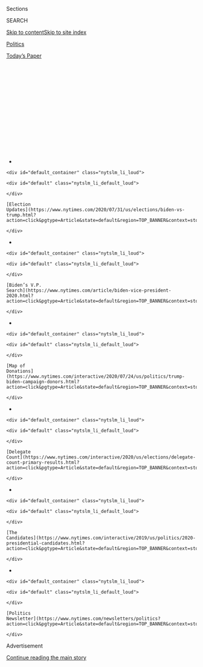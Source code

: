 <div id="app">

<div>

<div>

<div>

<div class="NYTAppHideMasthead css-1q2w90k e1suatyy0">

<div class="section css-ui9rw0 e1suatyy2">

<div class="css-eph4ug er09x8g0">

<div class="css-6n7j50">

</div>

<span class="css-1dv1kvn">Sections</span>

<div class="css-10488qs">

<span class="css-1dv1kvn">SEARCH</span>

</div>

[Skip to content](#site-content)[Skip to site
index](#site-index)

</div>

<div id="masthead-section-label" class="css-1wr3we4 eaxe0e00">

[Politics](https://www.nytimes.com/section/politics)

</div>

<div class="css-10698na e1huz5gh0">

</div>

</div>

<div id="masthead-bar-one" class="section hasLinks css-15hmgas e1csuq9d3">

<div class="css-uqyvli e1csuq9d0">

</div>

<div class="css-1uqjmks e1csuq9d1">

</div>

<div class="css-9e9ivx">

[](https://myaccount.nytimes.com/auth/login?response_type=cookie&client_id=vi)

</div>

<div class="css-1bvtpon e1csuq9d2">

[Today’s
Paper](https://www.nytimes.com/section/todayspaper)

</div>

</div>

</div>

</div>

<div data-aria-hidden="false">

<div id="site-content" data-role="main">

<div>

<div class="css-1aor85t" style="opacity:0.000000001;z-index:-1;visibility:hidden">

<div class="css-1hqnpie">

<div class="css-epjblv">

<span class="css-17xtcya">[Politics](/section/politics)</span><span class="css-x15j1o">|</span><span class="css-fwqvlz">At
Mt. Rushmore and the White House, Trump Updates ‘American Carnage’
Message for
2020</span>

</div>

<div class="css-k008qs">

<div class="css-1iwv8en">

<span class="css-18z7m18"></span>

<div>

</div>

</div>

<span class="css-1n6z4y">https://nyti.ms/2Z1APmC</span>

<div class="css-1705lsu">

<div class="css-4xjgmj">

<div class="css-4skfbu" data-role="toolbar" data-aria-label="Social Media Share buttons, Save button, and Comments Panel with current comment count" data-testid="share-tools">

  - 
  - 
  - 
  - 
    
    <div class="css-6n7j50">
    
    </div>

  - 

</div>

</div>

</div>

</div>

</div>

</div>

<div id="NYT_TOP_BANNER_REGION" class="css-13pd83m">

<div>

<div id="styln-elections-notifications-menu" class="section interactive-content interactive-size-medium css-1edisqu">

<div class="css-17ih8de interactive-body">

<div class="nytslm_innerContainer" data-aria-live="polite">

<div class="nytslm_title">

</div>

  - 
    
    <div id="default_container" class="nytslm_li_loud">
    
    <div id="default" class="nytslm_li_default_loud">
    
    </div>
    
    [Election
    Updates](https://www.nytimes.com/2020/07/31/us/elections/biden-vs-trump.html?action=click&pgtype=Article&state=default&region=TOP_BANNER&context=storylines_menu)
    
    </div>

  - 
    
    <div id="default_container" class="nytslm_li_loud">
    
    <div id="default" class="nytslm_li_default_loud">
    
    </div>
    
    [Biden’s V.P.
    Search](https://www.nytimes.com/article/biden-vice-president-2020.html?action=click&pgtype=Article&state=default&region=TOP_BANNER&context=storylines_menu)
    
    </div>

  - 
    
    <div id="default_container" class="nytslm_li_loud">
    
    <div id="default" class="nytslm_li_default_loud">
    
    </div>
    
    [Map of
    Donations](https://www.nytimes.com/interactive/2020/07/24/us/politics/trump-biden-campaign-donors.html?action=click&pgtype=Article&state=default&region=TOP_BANNER&context=storylines_menu)
    
    </div>

  - 
    
    <div id="default_container" class="nytslm_li_loud">
    
    <div id="default" class="nytslm_li_default_loud">
    
    </div>
    
    [Delegate
    Count](https://www.nytimes.com/interactive/2020/us/elections/delegate-count-primary-results.html?action=click&pgtype=Article&state=default&region=TOP_BANNER&context=storylines_menu)
    
    </div>

  - 
    
    <div id="default_container" class="nytslm_li_loud">
    
    <div id="default" class="nytslm_li_default_loud">
    
    </div>
    
    [The
    Candidates](https://www.nytimes.com/interactive/2019/us/politics/2020-presidential-candidates.html?action=click&pgtype=Article&state=default&region=TOP_BANNER&context=storylines_menu)
    
    </div>

  - 
    
    <div id="default_container" class="nytslm_li_loud">
    
    <div id="default" class="nytslm_li_default_loud">
    
    </div>
    
    [Politics
    Newsletter](https://www.nytimes.com/newsletters/politics?action=click&pgtype=Article&state=default&region=TOP_BANNER&context=storylines_menu)
    
    </div>

</div>

</div>

</div>

</div>

</div>

<div id="top-wrapper" class="css-1sy8kpn">

<div id="top-slug" class="css-l9onyx">

Advertisement

</div>

[Continue reading the main
story](#after-top)

<div class="ad top-wrapper" style="text-align:center;height:100%;display:block;min-height:250px">

<div id="top" class="place-ad" data-position="top" data-size-key="top">

</div>

</div>

<div id="after-top">

</div>

</div>

<div>

<div id="sponsor-wrapper" class="css-1hyfx7x">

<div id="sponsor-slug" class="css-19vbshk">

Supported by

</div>

[Continue reading the main
story](#after-sponsor)

<div id="sponsor" class="ad sponsor-wrapper" style="text-align:center;height:100%;display:block">

</div>

<div id="after-sponsor">

</div>

</div>

<div class="css-186x18t">

</div>

<div class="css-1vkm6nb ehdk2mb0">

# At Mt. Rushmore and the White House, Trump Updates ‘American Carnage’ Message for 2020

</div>

His ominous remarks were a reflection of his political standing:
trailing in the polls, lacking a booming economy or a positive message
to campaign on, and leaning on culture wars to buoy his loyalists.

<div class="css-79elbk" data-testid="photoviewer-wrapper">

<div class="css-z3e15g" data-testid="photoviewer-wrapper-hidden">

</div>

<div class="css-1a48zt4 ehw59r15" data-testid="photoviewer-children">

![<span class="css-16f3y1r e13ogyst0" data-aria-hidden="true">President
Trump and the first lady, Melania Trump, hosted an Independence Day
celebration in Washington on
Saturday.</span><span class="css-cnj6d5 e1z0qqy90" itemprop="copyrightHolder"><span class="css-1ly73wi e1tej78p0">Credit...</span><span><span>Cheriss
May for The New York
Times</span></span></span>](https://static01.nyt.com/images/2020/08/04/us/politics/04dc-trump1/merlin_174247986_f9079e49-859a-4eef-a592-3151f25b6328-articleLarge.jpg?quality=75&auto=webp&disable=upscale)

</div>

</div>

<div class="css-18e8msd">

<div class="css-pdw9fk epjyd6m0">

<div class="css-1txwxcy ey68jwv0" data-aria-hidden="true">

[![Annie
Karni](https://static01.nyt.com/images/2019/02/05/multimedia/author-annie-karni/author-annie-karni-thumbLarge.png
"Annie Karni")](https://www.nytimes.com/by/annie-karni)[![Maggie
Haberman](https://static01.nyt.com/images/2018/07/12/multimedia/author-maggie-haberman/author-maggie-haberman-thumbLarge.png
"Maggie Haberman")](https://www.nytimes.com/by/maggie-haberman)

</div>

<div class="css-1baulvz">

By [<span class="css-1baulvz" itemprop="name">Annie
Karni</span>](https://www.nytimes.com/by/annie-karni) and
[<span class="css-1baulvz last-byline" itemprop="name">Maggie
Haberman</span>](https://www.nytimes.com/by/maggie-haberman)

</div>

</div>

  - 
    
    <div class="css-ld3wwf e16638kd2">
    
    Published July 4, 2020Updated July 7,
    2020
    
    </div>

  - 
    
    <div class="css-4xjgmj">
    
    <div class="css-pvvomx" data-role="toolbar" data-aria-label="Social Media Share buttons, Save button, and Comments Panel with current comment count" data-testid="share-tools">
    
      - 
      - 
      - 
      - 
        
        <div class="css-6n7j50">
        
        </div>
    
      - 
    
    </div>
    
    </div>

</div>

</div>

<div class="section meteredContent css-1r7ky0e" name="articleBody" itemprop="articleBody">

<div class="css-1fanzo5 StoryBodyCompanionColumn">

<div class="css-53u6y8">

WASHINGTON — **** President Trump used the spotlight of the Fourth of
July weekend to sow division during a national crisis, denying his
failings in containing the worsening coronavirus pandemic while
delivering a harsh diatribe against what he branded the “new far-left
fascism.”

In a speech at the White House on Saturday evening and an address in
front of Mount Rushmore on Friday night, Mr. Trump promoted a version of
the “American carnage” vision for the country that he [laid out during
his inaugural
address](https://www.nytimes.com/2017/01/20/us/politics/trump-inauguration-day.html)
— updated to include an ominous depiction of the recent protests over
racial justice.

In doing so, he signaled even more clearly that he would exploit race
and cultural flash points to stoke fear among his base of white
supporters in an effort to win re-election. As he has done in the past,
he resorted on Friday to exaggerated, apocalyptic language in broadly
tarring the nationwide protests against entrenched racism and police
brutality, saying that “angry mobs” sought to “unleash a wave of violent
crime in our cities” and that those seeking to deface monuments want to
“end America.”

Mr. Trump followed up with his remarks on Saturday from the South Lawn
of the White House, which sounded more like a campaign rally, and
repeated the themes from the previous evening.

</div>

</div>

<div class="css-1fanzo5 StoryBodyCompanionColumn">

<div class="css-53u6y8">

“We will never allow an angry mob to tear down our statues, erase our
history, indoctrinate our children or trample on our freedoms,” Mr.
Trump said, claiming that protesters — who have won broad public
support, including from corporate America — were “not interested in
justice or healing.”

Mr. Trump cast himself as the heir to “American heroes” who defeated
Nazis, fascists, communists and terrorists, all but drawing a direct
line from such enemies to his domestic critics.

“We are now in the process of defeating the radical left, the Marxists,
the anarchists, the agitators, the looters, and people who in many
instances have absolutely no clue what they are doing,” he
said.

<div id="NYT_MAIN_CONTENT_1_REGION" class="css-9tf9ac">

<div>

<div id="styln-nfldraft-updates-block" class="section interactive-content interactive-size-medium css-1ftcdic">

<div class="css-17ih8de interactive-body">

<div id="styln-briefing-block" data-asset-id="">

<div class="briefing-block-header-section">

# [Latest Updates: 2020 Election](https://www.nytimes.com/2020/07/31/us/elections/biden-vs-trump.html?action=click&pgtype=Article&state=default&region=MAIN_CONTENT_1&context=storylines_live_updates)

<div class="briefing-block-ts">

Updated 2020-08-01T01:26:45.732Z

</div>

</div>

  - [Kamala Harris, a top vice-presidential contender, confronts double
    standards.](https://www.nytimes.com/2020/07/31/us/elections/biden-vs-trump.html?action=click&pgtype=Article&state=default&region=MAIN_CONTENT_1&context=storylines_live_updates#link-29fdff45)
  - [Karen Bass and Susan Rice are rising on Biden’s vice-presidential
    shortlist.](https://www.nytimes.com/2020/07/31/us/elections/biden-vs-trump.html?action=click&pgtype=Article&state=default&region=MAIN_CONTENT_1&context=storylines_live_updates#link-13ec3d9c)
  - [Trump says Russian bounties to kill U.S. troops ‘never took
    place.’](https://www.nytimes.com/2020/07/31/us/elections/biden-vs-trump.html?action=click&pgtype=Article&state=default&region=MAIN_CONTENT_1&context=storylines_live_updates#link-49e9a016)

<div class="briefing-block-footer">

<div class="briefing-block-footer-meta">

[See more
updates](https://www.nytimes.com/2020/07/31/us/elections/biden-vs-trump.html?action=click&pgtype=Article&state=default&region=MAIN_CONTENT_1&context=storylines_live_updates)

</div>

</div>

</div>

</div>

</div>

</div>

</div>

Speaking to an audience that included front-line workers like doctors
and nurses fighting the coronavirus, Mr. Trump boasted about his
administration’s response, even as more than 129,000 Americans have died
and cases are surging in parts of the country whose reopening he had
cheered on.

Local officials had urged the White House to cancel the celebration,
citing public health concerns, and few on the White House South Lawn
were wearing masks, a safety precaution Mr. Trump and senior members of
his administration have consistently played down.

</div>

</div>

<div class="css-1fanzo5 StoryBodyCompanionColumn">

<div class="css-53u6y8">

The president repeated his false claim that an abundance of testing made
the country’s cases look worse than they were because they “show cases,
99 percent of which are totally harmless.” And he raised expectations
for a vaccine “long before the end of the year.” It was his latest
attempt to dismiss widespread criticism of his administration’s slow and
ineffective response to the virus.

His remarks at Rushmore, and repeated from the grounds of the White
House, were a reflection of his dire political standing as he nears the
end of his first term in office. Mr. Trump is trailing former Vice
President Joseph R. Biden Jr., the presumptive Democratic nominee, in
national and battleground polls; lacks a booming economy or a positive
message to campaign on as he tries to assign blame elsewhere for the
spread of the coronavirus; and [is leaning on culture
wars](https://www.nytimes.com/2020/07/07/podcasts/the-daily/trump-mount-rushmore-speech.html)
instead to buoy his base of white
supporters.

</div>

</div>

<div class="audioFigureHeading">

<div class="css-1et479a">

![](https://static01.nyt.com/images/2017/01/29/podcasts/the-daily-album-art/the-daily-album-art-articleInline-v2.jpg?quality=75&auto=webp&disable=upscale)

</div>

### Listen to ‘The Daily’: ‘Their Goal Is the End of America’

<span class="css-59o34k">What President Trump’s divisive speech at Mount
Rushmore reveals about his re-election campaign.</span>

</div>

<div class="css-qe9gm7">

<div>

<div class="css-1g7y0i5 e1drnplw0">

<div class="css-1ceswkc e1drnplw1">

</div>

<div class="css-f2fzwx e1drnplw2">

<div data-aria-labelledby="modal-title" data-role="region">

<div id="modal-title" class="css-mln36k">

transcript

</div>

<div class="css-pbq7ev">

</div>

<span>Back to The
Daily</span>

<div class="css-f6lhej">

<div class="css-1ialerq">

<div class="css-1701swk">

bars

</div>

<div>

<div class="css-1t7yl1y">

0:00/22:50

</div>

<div class="css-og85jy">

\-22:50

</div>

</div>

</div>

</div>

<div class="css-15fbio0">

<div class="css-1p4nyns">

transcript

## Listen to ‘The Daily’: ‘Their Goal Is the End of America’

### Hosted by Michael Barbaro; produced by Rachel Quester and Luke Vander Ploeg, with help from Asthaa Chaturvedi; and edited by M.J. Davis Lin and Lisa Chow

#### What President Trump’s divisive speech at Mount Rushmore reveals about his re-election campaign.

</div>

  - michael barbaro  
    From The New York Times, I’m Michael Barbaro. This is “The Daily.”
    
    Today: In a major speech at Mount Rushmore, President Trump said
    that the goal of nationwide protests is not, quote, “a better
    America.” Their goal, he said, is the end of America. Maggie
    Haberman on what that speech reveals about the president’s
    re-election campaign.
    
    It’s Tuesday July 7.
    
    Maggie, heading into this July 4 weekend, what was our understanding
    of what this Mount Rushmore speech from President Trump, what it was
    for, what it was intended to do?

  - maggie haberman  
    So Michael, the month of June was pretty calamitous for President
    Trump politically and in terms of his legacy. It began with the
    federal government having protesters forcibly cleared using chemical
    irritants from Lafayette Park across from the White House, so that
    the president could then take a photo op. To mass protests across
    the country. To a huge spike in coronavirus cases in areas of the
    country where it really had not been that prevalent, and where the
    governors in those states were looking toward reopening.
    
    So the president tried for a reboot of his campaign with a rally in
    Tulsa on June 20. That rally was sparsely attended compared to what
    they had advertised as their likely attendance. And so Mount
    Rushmore and this event was supposed to be the reboot of the failed
    reboot. This was going to be an effort by the president to show he
    was in charge and trying to look toward the general election.

  - michael barbaro  
    And from your reporting, what was this reboot of the reboot going to
    look like in a speech?

  - maggie haberman  
    So the president needs an enemy to fight against. In 2018 during the
    midterms, you saw the president try to galvanize support against a
    looming threat, as he put it, of a caravan that was headed across
    the southern border with Mexico. And this was basically a threat of
    a foreign invasion. And he talked about this a lot and he tweeted
    about it a lot. And the main enemy that the U.S. is dealing with
    right now is the coronavirus, which is spreading rapidly. That’s an
    issue on which his polling is pretty bad. And his advisers know it.
    And another force that the country is dealing with right now is
    police brutality. Neither of those are issues that Donald Trump is
    seen as particularly strong on, or areas where he has shown he wants
    to lead.
    
    So instead, looking for this enemy, aides described in his speech he
    was going to go after a left-wing culture coming after people who
    don’t agree with it. Now the threat is other Americans. The threat
    is people who don’t think like you.

  - archived recording (donald trump)  
    Well, thank you very much. And Governor Noem, Secretary Bernhardt,
    we very much appreciate it. Members of Congress, distinguished
    guests, and a very special hello to South Dakota.

michael barbaro

OK, let’s talk about how this speech actually unfolds. I watched it. I
know you did as well. So I want us to walk through it and pick out a few
key passages that illuminate what he’s actually up to here, kind of a
close reading of this speech. So where do you think we should start?

maggie haberman

I would start just understanding what it looked like. He was standing at
this podium, surrounded by flags, in front of this historic monument.

  - archived recording (donald trump)  
    There could be no better place to celebrate America’s independence
    than beneath this magnificent, incredible, majestic mountain
    monument to the greatest Americans who have ever lived.

maggie haberman

And that was supposed to underscore this current conversation about
monuments and statues around the country.

  - archived recording (donald trump)  
    I am here as your president to proclaim before the country and
    before the world, this monument will never be desecrated. These
    heroes will never be defaced. Their legacy will never, ever be
    destroyed. Their achievements will never be forgotten. And Mount
    Rushmore will stand forever as an eternal tribute to our forefathers
    and to our freedom.

maggie haberman

Much of the conversation has been around Confederate totems, Confederate
statues, the Confederate flag. The president has resisted those
conversations. But even members of his own party have said that it is
time to remove some of those monuments. Where he is drawing the line is
when the conversation moves to George Washington or Thomas Jefferson.
Those are two of the faces on Mount Rushmore. And that’s part of why
he’s choosing to have this conversation there.

michael barbaro

And what is he saying about that debate around statues to presidents
like that?

maggie haberman

What he is suggesting is that the political left is trying to rewrite
history —

  - archived recording (donald trump)  
    1776 represented the culmination of thousands of years of Western
    civilization and the triumph of not only spirit, but of wisdom,
    philosophy and reason. And yet —

maggie haberman

— by calling into question those men, by suggesting that their legacies
need to be thought about again.

  - archived recording (donald trump)  
    As we meet here tonight, there is a growing danger that threatens
    every blessing our ancestors fought so hard for, struggled. They
    bled to secure —

maggie haberman

And the reason that people are saying that their legacies need to be
reconsidered is because they were slaveholders, and that you can’t have
an honest conversation about race if you do not acknowledge that.

  - archived recording (donald trump)  
    Our nation is witnessing a merciless campaign to wipe out our
    history, defame our heroes, erase our values and indoctrinate our
    children.

maggie haberman

What he’s really trying to do is convince Republicans who are feeling
shaky about him — and he hopes some independent voters — that the
protests around the country have gone too far. He is trying to get them
to see it the way he sees it, which is, this isn’t just a movement about
the Confederacy. They’re coming for our whole history — “our.” They are
coming for the history of white America.

  - archived recording (donald trump)  
    Angry mobs are trying to tear down statues of our founders, deface
    our most sacred memorials and unleash a wave of violent crime in our
    cities.

maggie haberman

It is in keeping with what President Trump has done for many, many years
now, which is an ‘us versus them’ approach to his base of older, white
voters.

  - archived recording (donald trump)  
    But no, the American people are strong and proud. And they will not
    allow our country and all of its values, history and culture to be
    taken from them.

michael barbaro

OK, what stands out next to you in this speech?

maggie haberman

So the president very quickly went on to talk about how a, quote
unquote, political weapon of the Americans he is talking about in this
speech is —

  - archived recording (donald trump)  
    Cancel culture.

maggie haberman

— so-called “cancel culture.”

  - archived recording (donald trump)  
    Driving people from their jobs, shaming dissenters and demanding
    total submission from anyone who disagrees.

maggie haberman

He is describing it as anyone who disagrees with certain folks are going
to get chased out of polite society. And that’s not really what this.

  - archived recording (donald trump)  
    This is the very definition of totalitarianism. And it is completely
    alien to our culture and to our values. And it has absolutely no
    place in the United States of America.

maggie haberman

So in part, this is appealing to a longstanding sense among
conservatives that they are being attacked by the left for their
beliefs. Also notice his emphasis on our values and our culture. He has
used the words culture and values repeatedly to appeal to his base since
2017. This is the thing that he shares with his voters. It certainly is
not geography — in many cases they’re in the Deep South. And he is a man
from Queens. But this sense of our way of life is being taken over is
what he has used time and again to appeal to people.

  - archived recording (donald trump)  
    This attack on our liberty, our magnificent liberty, must be
    stopped. And it will be stopped very quickly.
    
    We will expose this dangerous movement, protect our nation’s
    children, end this radical assault and preserve our beloved American
    way of life. In our schools, our newsrooms, even our corporate
    boardrooms, there is a new far-left fascism that demands absolute
    allegiance. If you do not speak its language, perform its rituals,
    recite its mantras, and follow its commandments, then you will be
    censored, banished, blacklisted, persecuted and punished. It’s not
    going to happen to us.

michael barbaro

So Maggie, what is the next passage in this speech that strikes you?

maggie haberman

Sure. So keeping up with these themes, the president went on and said —

  - archived recording (donald trump)  
    This left-wing cultural revolution is designed to overthrow the
    American Revolution.

maggie haberman

— “This left-wing cultural revolution is designed to overthrow the
American Revolution.” And then he went on a little bit later to say
their goal is not a better America. Their goal is the end of America.

  - archived recording (donald trump)  
    In so doing, they would destroy the very civilization that rescued
    billions from poverty, disease, violence and hunger, and that lifted
    humanity to new heights of achievement, discovery and progress.

maggie haberman

You would think that he was talking about the British the way that he’s
describing this —

  - archived recording (donald trump)  
    In its place, they want power for themselves.

maggie haberman

— as opposed to talking about primarily Black people in this country,
but not only, who have been trying to right historic wrongs. He is
making it sound, once again, as if something is being taken from him and
his supporters.

michael barbaro

In this case, American civilization?

maggie haberman

Yes. And he is trying to drive that home with everything he says.

michael barbaro

I mean, this feels like race baiting.

maggie haberman

I think it more than feels that way, Michael. I would argue it is race
baiting. Look, I don’t think that Donald Trump is suddenly a different
person. I think this is who he has been for a very, very long time,
going back decades. But I do think he is getting explicit in what he is
saying, both as protests are growing in the country and as his own poll
numbers are sinking.

  - archived recording (donald trump)  
    But just as patriots did in centuries past, the American people will
    stand in their way. And we will win, and win quickly and with great
    dignity.

maggie haberman

He is not explicitly using the words black and white. But he is
explicitly describing one version of America versus another. And that, I
think, is different, along with the fact that we have really not seen a
president before use an Independence Day speech to be so divisive and to
pit Americans in two, the way he is here.

michael barbaro

So Maggie, how does this speech end?

  - archived recording (donald trump)  
    Americans must never lose sight of this miraculous story.

maggie haberman

So the president concludes this speech by saying he wants to build —

  - archived recording (donald trump)  
    I am signing an executive order to establish the National Garden of
    American Heroes.

maggie haberman

— a garden of statues.

  - archived recording (donald trump)  
    A vast, outdoor park that will feature the statues of the greatest
    Americans to ever live.

maggie haberman

And in this garden, he wants to put a variety of American figures —
presidents, artists, sports figures.

  - archived recording (donald trump)  
    From this night —

maggie haberman

And with that —

  - archived recording (donald trump)  
    — and from this magnificent place —

maggie haberman

— the president applauded for himself and for the crowd.

  - archived recording (donald trump)  
    — God bless your families. God bless our great military. And God
    bless America. Thank you very much.

maggie haberman

And there was a fireworks display over Mount Rushmore.

\[music\]

michael barbaro

We’ll be right back.

Maggie, what most surprises me about this speech, and the fact that it
is supposed to be a reset of a presidential campaign, is that the
message seems to fly in the face of polling that shows Americans don’t
agree with this version of how to deal with race.

And I want to read a question that The Times asked voters in six swing
states about these protests. And here was the question: Would you rather
have a candidate who says that we need to be tough on protests that go
too far, or whether they would rather have a candidate who says we need
to focus on the cause of those protests, even when they go too far?

And voters told The Times in those swing states by a 40 percent margin
that they would rather have a candidate who focuses on a cause of the
protests, even when they go too far. So doesn’t that suggest that the
president, this speech, this message is profoundly out of sync with the
electorate?

maggie haberman

Look, Michael, you read the polls. I read the polls. They all make clear
that the president is wildly out of step with where the majority of
voters are right now, where conservative voters are, where independent
voters are, where a broad spectrum of voters are. This is a president
who likes to do things his own way. He has ideas that he wants to put
out there, regardless of how much it upsets his advisers, regardless of
how scared senators are about losing their seats because his rhetoric is
making things very hard for them. But he is not where the majority of
Americans are in those polls.

michael barbaro

So Maggie, what is the thinking here? If the president’s re-election
campaign has seen those polls that you and I have all seen, do they see
something that we’re not seeing? Do they have a theory that extends
beyond these poll numbers?

maggie haberman

Many of the people in the president’s campaign believe the direction
that the polls are taking, even if they argue with some of the margins.
Some of the people around the president share with him a belief or
theory, or whatever you want to call it, that people are not being
honest with the pollsters when they talk about how much support they
have for these protests, and that the numbers will come around in
President Trump’s favor when we get to the fall.

michael barbaro

And help me understand that. When they say that they don’t think the
polls reflect the real support for this movement, what do they mean?

maggie haberman

They think that people are inclined to lie to pollsters on matters of
race. Now there have been campaigns where that has happened. The margins
that we’re talking about are so large that it would be really hard to
fathom that. But that is the bet that some of his advisers are making.
Now are they making that on science? Not necessarily. Are they making
that on political research? Only on the margins. For the most part, this
is wishcasting that the president is not doing himself the damage he
seems to be doing.

michael barbaro

Maggie, campaigns tend to be defined by debates in their ranks about
what is the right approach to a moment. So I have to imagine that inside
the Trump campaign there is a debate about whether this is the right
approach to this moment. Is that your sense?

maggie haberman

No, Michael. I don’t think there’s much of a debate going on.

michael barbaro

Why not?

maggie haberman

Because there’s the way the president wants to campaign. And they try to
shape it around that. This is what Donald J. Trump thinks his campaign
message should be. Now, there are areas where his advisers have gotten
him to stick to that script that was written out and say things that
they consider to be less potentially divisive. So for instance, he spoke
broadly about culture and history. But he did not explicitly give a
defense of Confederate statues, which really turns off suburban voters,
in particular suburban women. And his advisers were very pleased with
that, that he stuck to the script and didn’t say Confederate.

But then on Monday morning, he tweets support of the Confederate flag
being aired at NASCAR events. So it undoes a lot of what had taken place
before.

michael barbaro

Maggie, when you talk to people in the Trump campaign and you present
them with what seems like a pretty significant dilemma here — a
president with a message and a national mood that seems very out of sync
with it — what do they say?

maggie haberman

There is no evidence that this message is going to help the president
win again. There is no evidence that this is a successful approach to
the voters he needs in order to win. But advisers are pretty candid that
he thinks this is how he won last time. And he is convinced he can do it
again.

michael barbaro

Right, so what you’re saying is the president is assuming that the
country is more or less exactly where it was in 2016, and that this will
all work out the same way and yield the same result — an electoral
college victory based on white voters supporting him?

maggie haberman

Correct. The president is of the opinion — and again, this is not his
campaign. There are people in the campaign who understand this is not
the same electorate. But the president has convinced himself that
nothing has changed, that he can turn Joe Biden into Hillary Clinton.
And so far there is no reason to believe that either of those things is
true.

michael barbaro

So Maggie, at this point, is this the message that you expect the Trump
campaign to be using between now and November? A message of the left
being the enemy and white America needing to be afraid of this movement
seeking racial equality.

maggie haberman

The campaign itself, I think, would like to be delivering a less blunt
instrument version of what the president is saying. But because the
president is able to speak only the way he’s comfortable, he will not
change. And so yes, I think this is what you will see for the next few
months.

michael barbaro

Thank you, Maggie.

maggie haberman

Thank you, Michael.

michael barbaro

We’ll be right back.

Here’s what else you need to know today. A Times analysis found that
Black and Latino Americans have been three times as likely to become
infected with the coronavirus as white Americans, and have been nearly
twice as likely to die from it. The analysis was based on 640,000
infections across nearly 1,000 counties, making it the most far-reaching
study yet of the pandemic’s racial disparities. In explaining the higher
infection rate, experts said that Black and Latino people are more
likely to have frontline jobs, rely on public transportation or live in
multigenerational homes, raising the risk of exposure.

And the Supreme Court unanimously ruled that states can require members
of the Electoral College to vote for the presidential candidate that
they had promised to support. 32 states and the District of Columbia
have laws requiring electors to abide by the pledges that they take on
Election Day. But a lower court in Colorado had ruled that they may
disregard those pledges when they actually cast ballots a few weeks
later. The Supreme Court’s decision curbs the independence of electors
and limits a potential source of uncertainty in the upcoming
presidential election.

That’s it for “The Daily.” I’m Michael Barbaro. See you tomorrow.

</div>

</div>

</div>

</div>

</div>

</div>

<div class="css-1fanzo5 StoryBodyCompanionColumn">

<div class="css-53u6y8">

Sticking closely to the remarks on his teleprompter for both sets of
remarks, with none of the joking and sarcastic asides that pepper his
rally remarks, Mr. Trump delivered his speeches in a grim monotone that
he often employs when reading from a script. His address had little of
the celebration and joyfulness that presidents typically try to convey
on the Fourth of July.

The speeches were drafted for Mr. Trump by his regular team of writers
in the West Wing, who are led by Stephen Miller. Campaign officials said
Saturday that they thought the speeches struck the right note for the
moment.

Campaign officials have repeatedly said they expect a backlash against
the progressive “cancel culture” movement to help the president’s
standing with white suburban female voters, who they believe to be
frightened by images of chaos in the city streets. But that backlash has
yet to reveal itself in polls: A recent New York Times/Siena College
survey showed that 75 percent of moderates and even 53 percent of
somewhat conservative voters have a favorable opinion of Black Lives
Matter.

Central to Mr. Trump’s approach, however, is a belief he and some of his
advisers share that voters are misleading pollsters about their support
for the nationwide protests, several allies said. As he has sought to
present himself as the candidate of law and order, Mr. Trump has
rejected suggestions from some aides who have urged him to do more to
address racism in America, in the aftermath of the killing of George
Floyd in the custody of police officers in Minneapolis.

</div>

</div>

<div class="css-1fanzo5 StoryBodyCompanionColumn">

<div class="css-53u6y8">

Instead, he has intensified his criticism of the Black Lives Matter
movement. In a post last week on Twitter, he called the words Black
Lives Matter a “symbol of hate” as he criticized plans by the mayor of
New York City, Bill de Blasio, to paint the phrase on Fifth Avenue
outside Trump Tower.

And in both speeches, Mr. Trump promoted an executive order he issued
late Friday directing a task force to design and construct a statuary
park honoring “American heroes,” an apparent repudiation of recent acts
by anti-racism protesters who destroyed or defaced national monuments.

Though Mr. Trump avoided references in both speeches to the symbols of
the Confederacy that have been a target of many protests, referring
instead to monuments of America’s “founders,” he has in the past
defended statues honoring Confederate soldiers as “beautiful.”

The searing tone he has adopted is in large part aimed at consolidating
support within his own party. Private Republican polling indicates the
president is slipping in red states, in large part because
conservative-leaning voters are unsettled.

“Trump needs — or thinks he needs — fear of ‘the other’ to motivate his
base and create enthusiasm,” said Christine Matthews, a Republican
pollster. “Right now, people are fearful of Covid-19, but that is
inconvenient for Trump, so he is trying to kick up fear about something
he thinks will benefit his re-election: angry mobs of leftists tearing
down American history.”

Ms. Matthews noted that his rhetoric does little more than solidify the
voters who were already likely to return to his corner. “He has no
interest at all in expanding his base or even pulling back in those who
have departed,” she said.

Patrick Murray, the director of the Monmouth University Polling
Institute, said that past presidents have typically sought to defuse
cultural battles, “giving people this amorphous kind of middle where
they can continue to live.” Mr. Trump, however, is unlike any of his
predecessors.

</div>

</div>

<div class="css-1fanzo5 StoryBodyCompanionColumn">

<div class="css-53u6y8">

“Donald Trump does not give you that choice — you are either with him or
against him,” said Mr. Murray, whose latest survey this week showed Mr.
Biden leading 53 percent to 41 percent. “He is forcing people to take
sides. And when they take sides, more of them are moving to the other
side.”

In Mr. Biden, Mr. Trump also faces a centrist opponent who is not easily
branded as a radical liberal, but rather one who is seen as a palatable
alternative by some older voters and Republicans in a way that Hillary
Clinton was not. Mr. Biden, for instance, has said he does not support
defunding the police, and has made careful distinctions between tearing
down monuments to the country’s founding fathers and those commemorating
Confederate leaders.

That hasn’t stopped the Trump campaign from claiming that in the
black-and-white world it wants to present to voters in November, Mr.
Biden is on the side of violent looters. “The first instinct of Joe
Biden and his party is to agree with the agitators that there is
something fundamentally wrong with America and that there always has
been,” Tim Murtaugh, a Trump campaign spokesman, said.

In some ways, the divisive place that Mr. Trump has landed on
Independence Day is where he has always felt most comfortable
campaigning. “He’s totally opportunistic,” said William Kristol, the
conservative writer and prominent “Never Trump” Republican.

He noted that Mr. Trump had never weighed in on the immigration debate
before he made building a wall along the Mexican border the signature
issue of his 2016 presidential campaign because he saw that it worked.
“If you don’t care about damaging the country and abandoned normal
guardrails of presidential discourse,” Mr. Kristol said, “you just keep
trying things and hope something sticks.”

Jonathan Martin contributed reporting from Washington, and Shane
Goldmacher from New
York.

</div>

</div>

<div>

</div>

</div>

<div>

</div>

<div>

</div>

<div id="NYT_BELOW_MAIN_CONTENT_REGION">

<div>

<div id="STLYN_guide_v1_STYLN_guide_a" class="section css-l08pwh interactive-content interactive-size-medium">

<div class="css-17ih8de interactive-body">

<div class="g-story g-freebird g-max-limit" data-preview-slug="styln-scroll-guide">

</div>

<div id="g-electionguide-id" class="g-electionguide">

<div class="g-electionguide-container">

<div class="g-electionguide-wrapper">

<div class="g-electionguide-logo">

</div>

# Our 2020 Election Guide

Updated July 31, 2020

  - 
    
    -----
    
    ## The Latest
    
      - President Trump’s assault on the Postal Service is intersecting
        with his attacks on mail-in voting. [Voting rights groups say it
        is a recipe for
        disaster.](https://www.nytimes.com/2020/07/31/us/politics/trump-usps-mail-delays.html?action=click&pgtype=Article&state=default&region=BELOW_MAIN_CONTENT&context=storylines_guide)

  - 
    
    -----
    
    ## Biden’s V.P. Search
    
      - [Here are 13
        women](https://www.nytimes.com/article/biden-vice-president-2020.html?action=click&pgtype=Article&state=default&region=BELOW_MAIN_CONTENT&context=storylines_guide)
        who have been under consideration to be Joe Biden’s running
        mate, and why each might be chosen — and might not be.

  - 
    
    -----
    
    ## Keep Up With Our Coverage
    
      - Get an
        [email](https://www.nytimes.com/newsletters/politics?action=click&pgtype=Article&state=default&region=BELOW_MAIN_CONTENT&context=storylines_guide)
        recapping the day’s news
    
    <!-- end list -->
    
      - Download our mobile app on
        [iOS](https://apps.apple.com/us/app/nytimes/id284862083?ls=1&mat_click_id=5c79ae7455014fd1bd66b5610c05b8f2-20191112-16948&referrer=mat_click_id%3D5c79ae7455014fd1bd66b5610c05b8f2-20191112-16948%26link_click_id%3D722930677036718082)
        and
        [Android](http://a.localytics.com/android?id=com.nytimes.android&referrer=utm_source%3Dother_nyt_mobile_web%26utm_medium%3DWeb%2520page%26utm_term%3DGeneral%2520Mobile%2520Page%26utm_campaign%3DNYT%2520Mobile%2520General%2520Page)
        and turn on Breaking News and Politics alerts

</div>

</div>

</div>

</div>

</div>

</div>

</div>

<div>

</div>

<div>

<div id="bottom-wrapper" class="css-1ede5it">

<div id="bottom-slug" class="css-l9onyx">

Advertisement

</div>

[Continue reading the main
story](#after-bottom)

<div id="bottom" class="ad bottom-wrapper" style="text-align:center;height:100%;display:block;min-height:90px">

</div>

<div id="after-bottom">

</div>

</div>

</div>

</div>

</div>

## Site Index

<div>

</div>

## Site Information Navigation

  - [© <span>2020</span> <span>The New York Times
    Company</span>](https://help.nytimes.com/hc/en-us/articles/115014792127-Copyright-notice)

<!-- end list -->

  - [NYTCo](https://www.nytco.com/)
  - [Contact
    Us](https://help.nytimes.com/hc/en-us/articles/115015385887-Contact-Us)
  - [Work with us](https://www.nytco.com/careers/)
  - [Advertise](https://nytmediakit.com/)
  - [T Brand Studio](http://www.tbrandstudio.com/)
  - [Your Ad
    Choices](https://www.nytimes.com/privacy/cookie-policy#how-do-i-manage-trackers)
  - [Privacy](https://www.nytimes.com/privacy)
  - [Terms of
    Service](https://help.nytimes.com/hc/en-us/articles/115014893428-Terms-of-service)
  - [Terms of
    Sale](https://help.nytimes.com/hc/en-us/articles/115014893968-Terms-of-sale)
  - [Site
    Map](https://spiderbites.nytimes.com)
  - [Help](https://help.nytimes.com/hc/en-us)
  - [Subscriptions](https://www.nytimes.com/subscription?campaignId=37WXW)

</div>

</div>

</div>

</div>
